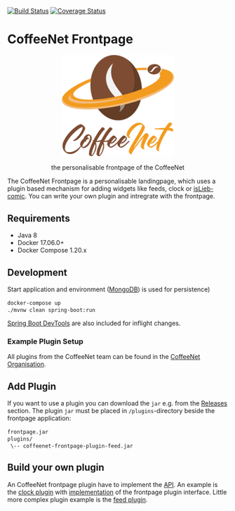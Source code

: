 [![Build Status](https://travis-ci.org/coffeenet/coffeenet-frontpage.svg?branch=master)](https://travis-ci.org/coffeenet/coffeenet-frontpage)
[![Coverage Status](https://coveralls.io/repos/github/coffeenet/coffeenet-frontpage/badge.svg?branch=master)](https://coveralls.io/github/coffeenet/coffeenet-frontpage?branch=master)

# CoffeeNet Frontpage

<p align="center">
    <img src="https://raw.githubusercontent.com/coffeenet/coffeenet.github.io/code/static/img/coffenet_logo.png" width="256px" alt="CoffeeNet Logo" />
</p>

<p align="center">
    the personalisable frontpage of the CoffeeNet
</p>

The CoffeeNet Frontpage is a personalisable landingpage, which uses a plugin based mechanism for adding widgets like feeds, clock or [isLieb-comic](https://islieb.de/). You can write your own plugin and intregrate with the frontpage.

## Requirements

* Java 8
* Docker 17.06.0+
* Docker Compose 1.20.x

## Development

Start application and environment ([MongoDB]) is used for persistence)

```
docker-compose up
./mvnw clean spring-boot:run
```

[Spring Boot DevTools] are also included for inflight changes.

### Example Plugin Setup 

All plugins from the CoffeeNet team can be found in the [CoffeeNet Organisation].

## Add Plugin

If you want to use a plugin you can download the `jar` e.g. from the [Releases][feed plugin Releases] section. The plugin `jar` must be placed in `/plugins`-directory beside the frontpage application:

```
frontpage.jar
plugins/
 \-- coffeenet-frontpage-plugin-feed.jar
```

## Build your own plugin

An CoffeeNet frontpage plugin have to implement the [API][plugin API]. An example is the [clock plugin] with [implementation][clock plugin implementation] of the frontpage plugin interface. Little more complex plugin example is the [feed plugin].


[Spring Boot DevTools]: https://docs.spring.io/spring-boot/docs/current/reference/html/using-boot-devtools.html
[MongoDB]: https://www.mongodb.com

[CoffeeNet Organisation]: https://github.com/search?q=topic%3Afrontpage-plugin+org%3Acoffeenet&type=Repositories

[plugin API]: https://github.com/coffeenet/coffeenet-frontpage-plugin-api
[clock plugin]: https://github.com/coffeenet/coffeenet-frontpage-plugin-clock
[clock plugin implementation]: https://github.com/coffeenet/coffeenet-frontpage-plugin-clock/blob/master/src/main/java/coffee/synyx/frontpage/plugin/clock/ClockPlugin.java
[feed plugin]: https://github.com/coffeenet/coffeenet-frontpage-plugin-feed
[feed plugin Releases]: https://github.com/coffeenet/coffeenet-frontpage-plugin-feed/releases
